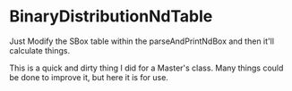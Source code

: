 # BinaryDistributionNdTable
Just Modify the SBox table within the parseAndPrintNdBox and then it'll calculate things.

This is a quick and dirty thing I did for a Master's class.   Many things could be done to improve it, but here it is for use.
